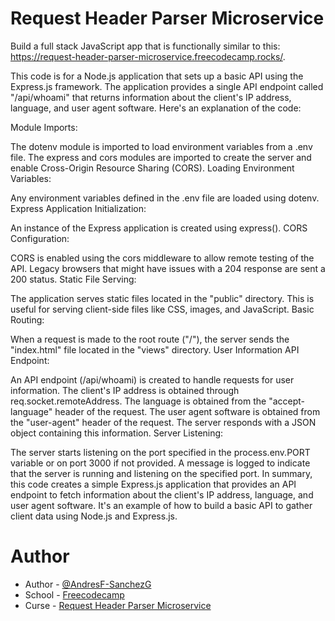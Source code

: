 # Request Header Parser Microservice

Build a full stack JavaScript app that is functionally similar to this: https://request-header-parser-microservice.freecodecamp.rocks/. 

This code is for a Node.js application that sets up a basic API using the Express.js framework. The application provides a single API endpoint called "/api/whoami" that returns information about the client's IP address, language, and user agent software. Here's an explanation of the code:

Module Imports:

The dotenv module is imported to load environment variables from a .env file.
The express and cors modules are imported to create the server and enable Cross-Origin Resource Sharing (CORS).
Loading Environment Variables:

Any environment variables defined in the .env file are loaded using dotenv.
Express Application Initialization:

An instance of the Express application is created using express().
CORS Configuration:

CORS is enabled using the cors middleware to allow remote testing of the API.
Legacy browsers that might have issues with a 204 response are sent a 200 status.
Static File Serving:

The application serves static files located in the "public" directory. This is useful for serving client-side files like CSS, images, and JavaScript.
Basic Routing:

When a request is made to the root route ("/"), the server sends the "index.html" file located in the "views" directory.
User Information API Endpoint:

An API endpoint (/api/whoami) is created to handle requests for user information.
The client's IP address is obtained through req.socket.remoteAddress.
The language is obtained from the "accept-language" header of the request.
The user agent software is obtained from the "user-agent" header of the request.
The server responds with a JSON object containing this information.
Server Listening:

The server starts listening on the port specified in the process.env.PORT variable or on port 3000 if not provided.
A message is logged to indicate that the server is running and listening on the specified port.
In summary, this code creates a simple Express.js application that provides an API endpoint to fetch information about the client's IP address, language, and user agent software. It's an example of how to build a basic API to gather client data using Node.js and Express.js.

# Author

- Author - [@AndresF-SanchezG](https://github.com/AndresF-SanchezG)
- School - [Freecodecamp](https://www.freecodecamp.org/)
- Curse - [Request Header Parser Microservice](https://www.freecodecamp.org/learn/back-end-development-and-apis/back-end-development-and-apis-projects/request-header-parser-microservice)






